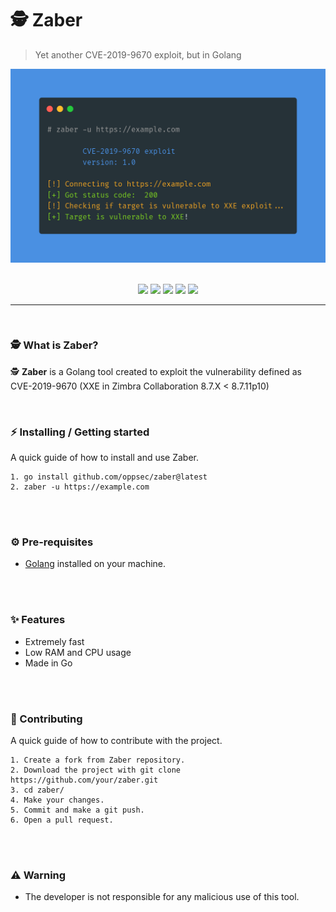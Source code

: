 # 🕵️ Zaber
> Yet another CVE-2019-9670 exploit, but in Golang

<div align="center">
    <img src="./assets/preview.png" width="800">
</div>

<br>

<p align="center">
    <img src="https://img.shields.io/github/license/oppsec/zaber?color=cyan&logo=github&logoColor=cyan&style=for-the-badge">
    <img src="https://img.shields.io/github/issues/oppsec/zaber?color=cyan&logo=github&logoColor=cyan&style=for-the-badge">
    <img src="https://img.shields.io/github/stars/oppsec/zaber?color=cyan&label=STARS&logo=github&logoColor=cyan&style=for-the-badge">
    <img src="https://img.shields.io/github/forks/oppsec/zaber?color=cyan&logo=github&logoColor=cyan&style=for-the-badge">
    <img src="https://img.shields.io/github/languages/code-size/oppsec/zaber?color=cyan&logo=github&logoColor=cyan&style=for-the-badge">
</p>

___

<br>

### 🕵️ What is Zaber?
🕵️ **Zaber** is a Golang tool created to exploit the vulnerability defined as CVE-2019-9670 (XXE in Zimbra Collaboration 8.7.X < 8.7.11p10)

<br>

### ⚡ Installing / Getting started

A quick guide of how to install and use Zaber.

```shell
1. go install github.com/oppsec/zaber@latest
2. zaber -u https://example.com
```

<br><br>

### ⚙️ Pre-requisites
- [Golang](https://go.dev/dl/) installed on your machine.

<br><br>

### ✨ Features
- Extremely fast
- Low RAM and CPU usage
- Made in Go

<br><br>

### 🔨 Contributing

A quick guide of how to contribute with the project.

```shell
1. Create a fork from Zaber repository.
2. Download the project with git clone https://github.com/your/zaber.git
3. cd zaber/
4. Make your changes.
5. Commit and make a git push.
6. Open a pull request.
```

<br><br>

### ⚠️ Warning
- The developer is not responsible for any malicious use of this tool.